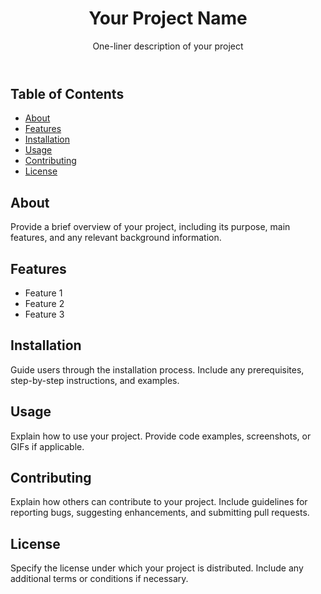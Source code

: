 <body>
    <header>
        <h1>Your Project Name</h1>
        <p>One-liner description of your project</p>
    </header>
    <div class="container">
        <div class="toc">
            <h2>Table of Contents</h2>
            <ul>
                <li><a href="#about">About</a></li>
                <li><a href="#features">Features</a></li>
                <li><a href="#installation">Installation</a></li>
                <li><a href="#usage">Usage</a></li>
                <li><a href="#contributing">Contributing</a></li>
                <li><a href="#license">License</a></li>
            </ul>
        </div>
        <section id="about">
            <h2>About</h2>
            <p>Provide a brief overview of your project, including its purpose, main features, and any relevant background information.</p>
        </section>
        <section id="features">
            <h2>Features</h2>
            <ul>
                <li>Feature 1</li>
                <li>Feature 2</li>
                <li>Feature 3</li>
                <!-- Add more features as needed -->
            </ul>
        </section>
        <section id="installation">
            <h2>Installation</h2>
            <p>Guide users through the installation process. Include any prerequisites, step-by-step instructions, and examples.</p>
        </section>
        <section id="usage">
            <h2>Usage</h2>
            <p>Explain how to use your project. Provide code examples, screenshots, or GIFs if applicable.</p>
        </section>
        <section id="contributing">
            <h2>Contributing</h2>
            <p>Explain how others can contribute to your project. Include guidelines for reporting bugs, suggesting enhancements, and submitting pull requests.</p>
        </section>
        <section id="license">
            <h2>License</h2>
            <p>Specify the license under which your project is distributed. Include any additional terms or conditions if necessary.</p>
        </section>
    </div>
</body>
</html>
